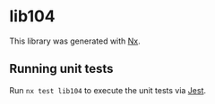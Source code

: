 # lib104

This library was generated with [Nx](https://nx.dev).

## Running unit tests

Run `nx test lib104` to execute the unit tests via [Jest](https://jestjs.io).
